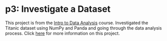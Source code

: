 <h1>p3: Investigate a Dataset</h1>

This project is from the [Intro to Data Analysis](https://www.udacity.com/course/intro-to-data-analysis--ud170) course. Investigated the Titanic dataset using NumPy and Panda and going through the data analysis process. Click [here](https://github.com/djlee11/udacity-dand/blob/master/p3/p3-final.ipynb) for more information on this project.
